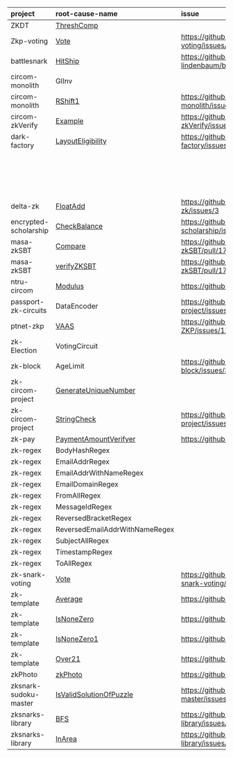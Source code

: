 | project | root-cause-name | issue | fix  | status | deployment / release |
|:--------|:----------------|:------|:---- |:-------|:---------------------|
| ZKDT                  | [ThreshComp](https://github.com/PratyushRT/ZKDT/blob/277f3f98339bc232f200de9132a2e84cb1f3796f/circuits/AuthenticatedDT.circom) |    |                   | |           |
| Zkp-voting            | [Vote](https://github.com/RAKESH9494/Zkp-voting/blob/82f1cacb1cab6093f8aada16fd66e35acbd0fd4a/backend/zkp_files/circuit.circom#L6)                                | https://github.com/RAKESH9494/Zkp-voting/issues/1              | https://github.com/RAKESH9494/Zkp-voting/pull/2      | fixed     | https://holesky.etherscan.io/address/0xcb14d82298bf3c63d1216743b94fca3281245d9d |
| battlesnark          | [HitShip](https://github.com/alex-lindenbaum/battlesnark/blob/8aeb53072ee770cd0ec0f3af567ceb76f31fe2ba/circuits/hitShip.circom)| https://github.com/alex-lindenbaum/battlesnark/issues/1        | https://github.com/alex-lindenbaum/battlesnark/pull/2| |           |
| circom-monolith       | GlInv                 |                   |                   | |           |
| circom-monolith       | [RShift1](https://github.com/shuklaayush/circom-monolith/blob/28f24a55d0b0847948fb460680f6353aab92a877/circuits/goldilocks.circom#L113)                           | https://github.com/shuklaayush/circom-monolith/issues/1        |                   | |           |
| circom-zkVerify       | [Example](https://github.com/armanthepythonguy/circom-zkVerify/blob/81fb88b61fb8ed14e11aac642cec0699b49ba1b4/circom/circuit.circom)                               | https://github.com/armanthepythonguy/circom-zkVerify/issues/1  | https://github.com/armanthepythonguy/circom-zkVerify/pull/2                             | fixed     |           |
| dark-factory          | [LayoutEligibility](https://github.com/wizicer/dark-factory/blob/fe499b3b8d83daaa6874b4c11536055d2b6e1a56/circuits/LayoutEligibility.circom#L194)                 | https://github.com/wizicer/dark-factory/issues/1               | https://github.com/wizicer/dark-factory/pull/2       | fixed     | Scroll Sepolia: 0x03F80FeA1795627334C2c2ae7D623257398d0549                      |
|                               |                       |                             |                   |           | Polygon zkEVM Cardona: 0x03F80FeA1795627334C2c2ae7D623257398d0549               |
|                               |                       |                             |                   |           | Linea Sepolia: 0x03F80FeA1795627334C2c2ae7D623257398d0549                       |
|                               |                       |                             |                   |           | World: 0x03F80FeA1795627334C2c2ae7D623257398d0549                               |
|                               |                       |                             |                   |           | Blockscout Scroll Sepolia: 0x03F80FeA1795627334C2c2ae7D623257398d0549           |
| delta-zk              | [FloatAdd](https://github.com/delta-mpc/delta-zk/blob/79f5d4068ec86b4a13b73809e1eab9cdc56f9b87/circuits/float/circuit.circom#L64)                                 | https://github.com/delta-mpc/delta-zk/issues/3                 |                   | | https://board.deltampc.com/                  |
| encrypted-scholarship | [CheckBalance](https://github.com/adust09/encrypted-scholarship/blob/02cb28732448900107b3400e5c3079f9ce96cf28/co-circom/circuit.circom)                           | https://github.com/adust09/encrypted-scholarship/issues/5      |                   | confirmed |           |
| masa-zkSBT            | [Compare](https://github.com/masa-finance/masa-zkSBT/blob/b842b6116cccd9919c551b9b5e79364139c59a69/circuits/lib/compare.circom)| https://github.com/masa-finance/masa-zkSBT/pull/178            |                   | |           |
| masa-zkSBT            | [verifyZKSBT](https://github.com/masa-finance/masa-zkSBT/blob/b842b6116cccd9919c551b9b5e79364139c59a69/circuits/lib/verifyZKSBT.circom)                           | https://github.com/masa-finance/masa-zkSBT/pull/178            |                   | | https://github.com/masa-finance/masa-zkSBT/tree/main/deployments/goerli         |
| ntru-circom  | [Modulus](https://github.com/numtel/ntru-circom/blob/019b1ede40099f77405617565cf41a8a19980e47/circuits/ntru.circom#L7)         | https://github.com/numtel/ntru-circom/issues/1                 | https://github.com/numtel/ntru-circom/pull/2         | fixed     |           |
| passport-zk-circuits | DataEncoder           | https://github.com/utsavempiric20/zk-circom-project/issues/1   | https://github.com/rarimo/passport-zk-circuits/pull/60                                  | fixed     | https://app.rarime.com/proof-requests-demo   |
| ptnet-zkp  | [VAAS](https://github.com/FactomProject/ptnet-ZKP/blob/master/vass/circuit.circom)          | https://github.com/FactomProject/ptnet-ZKP/issues/12           |                   | |           |
| zk-Election           | VotingCircuit         |                   | https://github.com/Dyslex7c/zk-Election/commit/d527260b19dede490ff3022d099fc466ba24f429 | fixed     |           |
| zk-block | AgeLimit              | https://github.com/Elefria-Labs/zk-block/issues/32             |                   | | https://boilerplate.zkblock.app/             |
| zk-circom-project | [GenerateUniqueNumber](https://github.com/utsavempiric20/zk-circom-project/blob/main/5_GenerateUniqueNumber/GenerateUniqueNumber.circom)                          |                   |                   | |           |
| zk-circom-project | [StringCheck](https://github.com/utsavempiric20/zk-circom-project/blob/main/3_stringToInt/StringToIntData.circom)              | https://github.com/utsavempiric20/zk-circom-project/issues/1   |                   | |           |
| zk-pay | [PaymentAmountVerifyer](https://github.com/ilvcs/zk-pay/tree/73167433fe33140ff45b1f76ad65be485ae7b805)                         | https://github.com/ilvcs/zk-pay/issues/1                       | https://github.com/ilvcs/zk-pay/issues/1             | |           |
| zk-regex | BodyHashRegex         |                   | https://github.com/zkemail/zk-regex/pull/83          | confirmed | https://www.npmjs.com/package/@zk-email/zk-regex-compiler                       |
| zk-regex | EmailAddrRegex        |                   | https://github.com/zkemail/zk-regex/pull/83          | confirmed | https://www.npmjs.com/package/@zk-email/zk-regex-compiler                       |
| zk-regex | EmailAddrWithNameRegex|                   | https://github.com/zkemail/zk-regex/pull/83          | confirmed | https://www.npmjs.com/package/@zk-email/zk-regex-compiler                       |
| zk-regex | EmailDomainRegex      |                   | https://github.com/zkemail/zk-regex/pull/83          | confirmed | https://www.npmjs.com/package/@zk-email/zk-regex-compiler                       |
| zk-regex | FromAllRegex          |                   | https://github.com/zkemail/zk-regex/pull/83          | confirmed | https://www.npmjs.com/package/@zk-email/zk-regex-compiler                       |
| zk-regex | MessageIdRegex        |                   | https://github.com/zkemail/zk-regex/pull/83          | confirmed | https://www.npmjs.com/package/@zk-email/zk-regex-compiler                       |
| zk-regex | ReversedBracketRegex  |                   | https://github.com/zkemail/zk-regex/pull/83          | confirmed | https://www.npmjs.com/package/@zk-email/zk-regex-compiler                       |
| zk-regex | ReversedEmailAddrWithNameRegex                           |                   | https://github.com/zkemail/zk-regex/pull/83          | confirmed | https://www.npmjs.com/package/@zk-email/zk-regex-compiler                       |
| zk-regex | SubjectAllRegex       |                   | https://github.com/zkemail/zk-regex/pull/83          | confirmed | https://www.npmjs.com/package/@zk-email/zk-regex-compiler                       |
| zk-regex | TimestampRegex        |                   | https://github.com/zkemail/zk-regex/pull/83          | confirmed | https://www.npmjs.com/package/@zk-email/zk-regex-compiler                       |
| zk-regex | ToAllRegex            |                   | https://github.com/zkemail/zk-regex/pull/83          | confirmed | https://www.npmjs.com/package/@zk-email/zk-regex-compiler                       |
| zk-snark-voting | [Vote](https://github.com/BjernoFolkvardsen/zk-snark-voting/blob/e1d3094155586844f4b2667227f40be2d69fb420/circuits/VoteCircuit/Vote.circom)                       | https://github.com/BjernoFolkvardsen/zk-snark-voting/issues/58 |                   | |           |
| zk-template | [Average](https://github.com/tea2x/zk-template/blob/0a813fd8701a6bc7d7debb754880769398699f62/circuits/average/circuit.circom)  | https://github.com/tea2x/zk-template/issues/1                  | https://github.com/tea2x/zk-template/pull/3          | |           |
| zk-template | [IsNoneZero](https://github.com/tea2x/zk-template/blob/0a813fd8701a6bc7d7debb754880769398699f62/circuits/none-zero/circuit.circom)                                | https://github.com/tea2x/zk-template/issues/2                  | https://github.com/tea2x/zk-template/pull/3          | |           |
| zk-template | [IsNoneZero1](https://github.com/tea2x/zk-template/blob/0a813fd8701a6bc7d7debb754880769398699f62/circuits/none-zero/circuit1.circom)                              | https://github.com/tea2x/zk-template/issues/2                  | https://github.com/tea2x/zk-template/pull/3          | |           |
| zk-template | [Over21](https://github.com/tea2x/zk-template/blob/main/circuits/over21/circuit.circom)     | https://github.com/tea2x/zk-template/issues/4                  |                   | |           |
| zkPhoto | [zkPhoto](https://github.com/socathie/zkPhoto/blob/main/circuits/zkPhoto.circom)            | https://github.com/socathie/zkPhoto/issues/3                   |                   | | https://zk-photo.netlify.app/                |
| zksnark-sudoku-master | [IsValidSolutionOfPuzzle](https://github.com/forestlv/zksnark-sudoku-master/blob/7f1484d5c34e20cc46e904b69d59d6ff901c4ca8/packages/circuit/circuits/utils.circom) | https://github.com/forestlv/zksnark-sudoku-master/issues/1     |                   | |           |
| zksnarks-library      | [BFS](https://github.com/kevinz917/zksnarks-library/blob/fe2a3b265d89e0a3a28e461547707f37eaf07f68/src/circuits/arrayContains/arrayContains.circom#L17)            | https://github.com/kevinz917/zksnarks-library/issues/1         | https://github.com/kevinz917/zksnarks-library/pull/2 | |           |
| zksnarks-library      | [InArea](https://github.com/kevinz917/zksnarks-library/blob/fe2a3b265d89e0a3a28e461547707f37eaf07f68/src/circuits/inArea/inArea.circom)                           | https://github.com/kevinz917/zksnarks-library/issues/3         |                   | |           |
